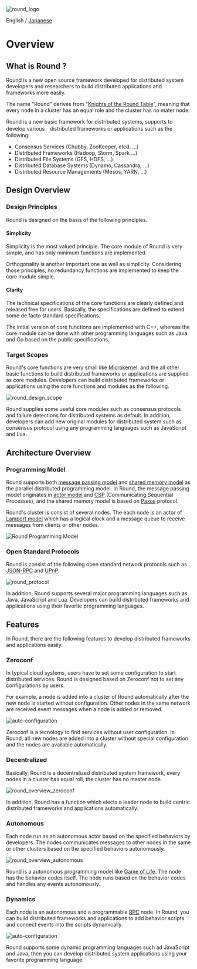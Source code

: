 ![round_logo](img/round_logo.png)

English / [Japanese](round_overview_jp.md)

# Overview

## What is Round ?

Round is a new open source framework developed for distributed system developers and researchers to build distributed applications and frameworks more easily.

The name "Round" derives from "[Knights of the Round Table](http://en.wikipedia.org/wiki/Round_Table)", meaning that every node in a cluster has an equal role and the cluster has no mater node.

Round is a new basic framework for distributed systems, supports to develop various　distributed frameworks or applications such as the following:

- Consensus Services (Chubby, ZooKeeper, etcd, ...)
- Distributed Frameworks (Hadoop, Storm, Spark ...)
- Distributed File Systems (GFS, HDFS, ...)
- Distributed Database Systems (Dynamo, Cassandra, ...)
- Distributed Resource Managements (Mesos, YARN, ...)

## Design Overview

### Design Principles

Round is designed on the basis of the following principles.

#### Simplicity

Simplicity is the most valued principle. The core module of Round is very simple, and has only minimum functions are implemented.

Orthogonality is another important one as well as simplicity. Considering those principles, no redundancy functions are implemented to keep the core module simple.

#### Clarity

The technical specifications of the core functions are clearly defined and released free for users. Basically, the specifications are defined to extend some de facto standard specifications.

The initial version of core functions are implemented with C++, whereas the core module can be done with other programming languages such as Java and Go based on the public specifications.

### Target Scopes

Round's core functions are very small like [Microkernel](http://en.wikipedia.org/wiki/Microkernel), and the all other basic functions to build distributed frameworks or applications are supplied as core modules. Developers can build distributed frameworks or applications using the core functions and modules as the following.

![round_design_scope](img/round_design_scope.png)

Round supplies some useful core modules such as consensus protocols and failure detections for distributed systems as default. In addition, developers can add new original modules for distributed system such as consensus protocol using any programming languages such as JavaScript and Lua.

## Architecture Overview

### Programming Model

Round supports both [message passing model][msgp-model] and [shared memory model][shmem-model] as the parallel distributed programming model. In Round, the message passing model originates in [actor model][actor-model] and [CSP][csp-model] (Communicating Sequential Processes), and the shared memory model is based on [Paxos][paxos] protocol.

Round's cluster is consist of several nodes. The each node is an actor of [Lamport model][lamport-model] which has a logical clock and a message queue to receive messages from clients or other nodes.

![Round Programming Model](img/round_programming_model.png)

### Open Standard Protocols

Round is consist of the following open standard network protocols such as [JSON-RPC][json-rpc] and [UPnP][upnp-spec].

![round_protocol](./img/round_protocol.png)

In addition, Round supports several major programming languages such as Java, JavaScript and Lua. Developers can build distributed frameworks and applications using their favorite programming languages.

##  Features

In Round, there are the following features to develop distributed frameworks and applications easily.

### Zeroconf

In typical cloud systems, users have to set some configuration to start distributed services. Round is designed based on Zeroconf not to set any configurations by users.

For example, a node is added into a cluster of Round automatically after the new node is started without configuration. Other nodes in the same network are received event messages when a node is added or removed.

![auto-configuration](img/round_overview_autoconfig.png)

Zeroconf is a tecnology to find services without user configuration. In Round, all new nodes are added into a cluster without special configuration and the nodes are available automatically.

### Decentralized

Basically, Round is a decentralized distributed system framework,
every nodes in a cluster has equal roll, the cluster has no master node.

![round_overview_zeroconf](img/round_overview_decentralized.png)

In addition, Round has a function which elects a leader node to build centric distributed frameworks and applications automatically.

### Autonomous

Each node run as an autonomous actor based on the specified behaviors by developers. The nodes communicates messages to other nodes in the same or other clusters based on the specified behaviors autonomously.

![round_overview_autonomous](img/round_overview_autonomous.png)

Round is a autonomous programming model like [Game of Life][life-game]. The node has the behavior codes itself. The node runs based on the behavior codes and handles any events autonomously.

### Dynamics

Each node is an autonomous and a programmable [RPC][rpc] node.
In Round, you can build distributed frameworks and applications to add behavior scripts and connect events into the scripts dynamically.

![auto-configuration](img/round_overview_programming.png)

Round supports some dynamic programming languages such ad JavaScript and Java, then you can develop distributed system applications using your favorite programming language.

[actor-model]: http://en.wikipedia.org/wiki/Actor_model
[csp]: http://en.wikipedia.org/wiki/Communicating_sequential_processes
[df-prog]: http://en.wikipedia.org/wiki/Dataflow_programming
[upnp-spec]: http://upnp.org/sdcps-and-certification/standards/
[json-rpc]: http://www.jsonrpc.org/specification
[java]: https://java.com/
[js-spec]: http://www.ecma-international.org/publications/standards/Ecma-262.htm
[life-game]: http://en.wikipedia.org/wiki/Conway%27s_Game_of_Life
[rpc]: http://en.wikipedia.org/wiki/Remote_procedure_call
[lamport-model]: http://en.wikipedia.org/wiki/Lamport_timestamps
[parallel-model]: http://en.wikipedia.org/wiki/Parallel_programming_model
[msgp-model]: http://en.wikipedia.org/wiki/Message_passing
[shmem-model]: http://en.wikipedia.org/wiki/Shared_memory_(interprocess_communication) 
[csp-model]: http://en.wikipedia.org/wiki/Communicating_sequential_processes
[paxos]: http://research.microsoft.com/en-us/um/people/lamport/pubs/paxos-simple.pdf
